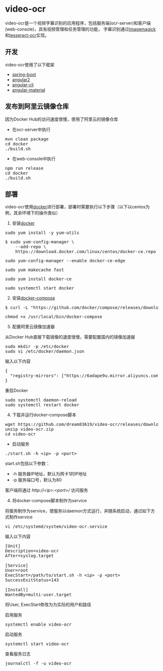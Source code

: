 # video-ocr
video-ocr是一个视频字幕识别的应用程序，包括服务端(ocr-server)和客户端(web-console)，具有视频管理和任务管理的功能，
字幕识别通过[imagemagick](https://www.imagemagick.org)和[tesseract-ocr](https://github.com/tesseract-ocr/tesseract)实现。

## 开发
video-ocr使用了以下框架

* [spring-boot](https://projects.spring.io/spring-boot/)
* [angular2](https://angular.io/)
* [angular-cli](http://cli.angular.io/)
* [angular-material](https://material.angular.io/)

## 发布到阿里云镜像仓库

因为Docker Hub的访问速度很慢，使用了阿里云的镜像仓库

* 在ocr-server中执行
<pre>
mvn clean package
cd docker
./build.sh
</pre>

* 在web-console中执行
<pre>
npm run release
cd docker
./build.sh
</pre>

## 部署
video-ocr使用[docker](https://www.docker.com/)进行部署，部署时需要执行以下步骤（以下以centos为例，其余环境下的操作类似）

1. 安装[docker](https://docs.docker.com/engine/installation/linux/centos/)

<pre>
sudo yum install -y yum-utils
</pre>
<pre>
$ sudo yum-config-manager \
    --add-repo \
    https://download.docker.com/linux/centos/docker-ce.repo
</pre>
<pre>
sudo yum-config-manager --enable docker-ce-edge
</pre>
<pre>
sudo yum makecache fast
</pre>
<pre>
sudo yum install docker-ce
</pre>
<pre>
sudo systemctl start docker
</pre>


2. 安装[docker-compose](https://docs.docker.com/compose/install/)

<pre>
$ curl -L "https://github.com/docker/compose/releases/download/1.11.2/docker-compose-$(uname -s)-$(uname -m)" -o /usr/local/bin/docker-compose
</pre>
<pre>
chmod +x /usr/local/bin/docker-compose
</pre>

3. 配置阿里云镜像加速器

从Docker Hub直接下载镜像的速度很慢，需要配置国内的镜像加速器
<pre>
sudo mkdir -p /etc/docker
sudo vi /etc/docker/daemon.json
</pre>
输入以下内容
<pre>
{
  "registry-mirrors": ["https://6adape9u.mirror.aliyuncs.com"]
}
</pre>
重启Docker
<pre>
sudo systemctl daemon-reload
sudo systemctl restart docker
</pre>

4. 下载并运行docker-compose脚本

<pre>
wget https://github.com/dream83619/video-ocr/releases/download/v0.0.1/video-ocr.zip
unzip video-ocr.zip
cd video-ocr
</pre>

* 启动服务
<pre>
./start.sh -h &lt;ip&gt; -p &lt;port&gt;
</pre>

start.sh包括以下参数：
* -h 服务器IP地址，默认为网卡1的IP地址
* -p 服务端口号，默认为80

客户端将通过 _http://&lt;ip&gt;:&lt;port&gt;/_ 访问服务

4. 将docker-compose脚本制作为service

将服务制作为service，使服务以daemon方式运行，并随系统启动，通过如下方式制作service
<pre>
vi /etc/systemd/system/video-ocr.service
</pre>
输入以下内容
<pre>
[Unit]
Description=video-ocr
After=syslog.target

[Service]
User=root
ExecStart=/path/to/start.sh -h &lt;ip&gt; -p &lt;port&gt;
SuccessExitStatus=143

[Install]
WantedBy=multi-user.target
</pre>
将User, ExecStart修改为为实际的用户和路径

启用服务
<pre>
systemctl enable video-ocr
</pre>
启动服务
<pre>
systemctl start video-ocr
</pre>
查看服务日志
<pre>
journalctl -f -u video-ocr
</pre>

